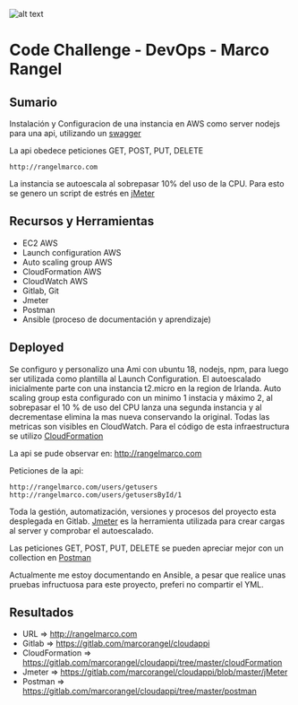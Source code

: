 ![alt text](http://rangelmarco.com/images/logo.png) 
# Code Challenge - DevOps - Marco Rangel

## Sumario
Instalación y Configuracion de una instancia en AWS como server nodejs para una api, utilizando un [swagger](https://gitlab.com/marcorangel/cloudappi/tree/master/api)

La api obedece peticiones GET, POST, PUT, DELETE

```
http://rangelmarco.com
```

La instancia se autoescala al sobrepasar 10% del uso de la CPU. Para esto se genero un script de estrés en [jMeter](https://gitlab.com/marcorangel/cloudappi/blob/master/jMeter) 


## Recursos y Herramientas
*  EC2 AWS
*  Launch configuration AWS
*  Auto scaling group AWS
*  CloudFormation AWS
*  CloudWatch AWS
*  Gitlab, Git
*  Jmeter
*  Postman
*  Ansible (proceso de documentación y aprendizaje)


## Deployed
Se configuro y personalizo una Ami con ubuntu 18, nodejs, npm, para luego ser utilizada como plantilla al Launch Configuration. El autoescalado inicialmente parte con una instancia t2.micro en la region de Irlanda. Auto scaling group esta configurado con un minimo 1 instacia y máximo 2, al sobrepasar el 10 % de uso del CPU lanza una segunda instancia y al decrementase elimina la mas nueva conservando la original. Todas las metricas son visibles en CloudWatch. Para el código de esta infraestructura se utilizo [CloudFormation](https://gitlab.com/marcorangel/cloudappi/tree/master/cloudFormation)

La api se pude observar en: http://rangelmarco.com

Peticiones de la api:
```
http://rangelmarco.com/users/getusers
http://rangelmarco.com/users/getusersById/1

```
Toda la gestión, automatización, versiones y procesos del proyecto esta desplegada en Gitlab. [Jmeter](https://gitlab.com/marcorangel/cloudappi/blob/master/jMeter) es la herramienta utilizada para crear cargas al server y comprobar el autoescalado.

Las peticiones GET, POST, PUT, DELETE se pueden apreciar mejor con un collection en [Postman](https://gitlab.com/marcorangel/cloudappi/tree/master/postman)

Actualmente me estoy documentando en Ansible, a pesar que realice unas pruebas infructuosa para este proyecto, preferi no compartir el YML.

## Resultados
*  URL => http://rangelmarco.com
*  Gitlab => https://gitlab.com/marcorangel/cloudappi
*  CloudFormation => https://gitlab.com/marcorangel/cloudappi/tree/master/cloudFormation
*  Jmeter => https://gitlab.com/marcorangel/cloudappi/blob/master/jMeter
*  Postman => https://gitlab.com/marcorangel/cloudappi/tree/master/postman

